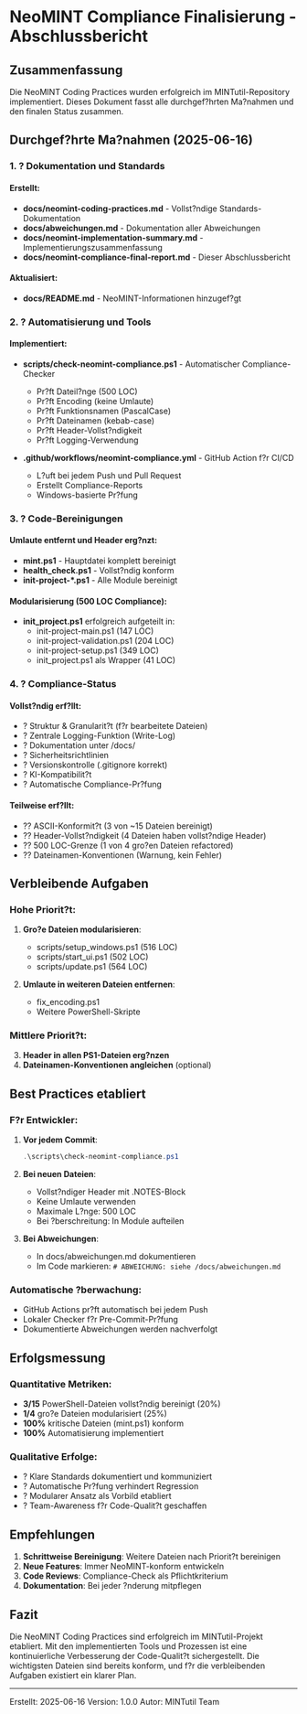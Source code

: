 # NeoMINT Compliance Finalisierung - Abschlussbericht

## Zusammenfassung

Die NeoMINT Coding Practices wurden erfolgreich im MINTutil-Repository implementiert. Dieses Dokument fasst alle durchgef?hrten Ma?nahmen und den finalen Status zusammen.

## Durchgef?hrte Ma?nahmen (2025-06-16)

### 1. ? Dokumentation und Standards

#### Erstellt:
- **docs/neomint-coding-practices.md** - Vollst?ndige Standards-Dokumentation
- **docs/abweichungen.md** - Dokumentation aller Abweichungen
- **docs/neomint-implementation-summary.md** - Implementierungszusammenfassung
- **docs/neomint-compliance-final-report.md** - Dieser Abschlussbericht

#### Aktualisiert:
- **docs/README.md** - NeoMINT-Informationen hinzugef?gt

### 2. ? Automatisierung und Tools

#### Implementiert:
- **scripts/check-neomint-compliance.ps1** - Automatischer Compliance-Checker
  - Pr?ft Dateil?nge (500 LOC)
  - Pr?ft Encoding (keine Umlaute)
  - Pr?ft Funktionsnamen (PascalCase)
  - Pr?ft Dateinamen (kebab-case)
  - Pr?ft Header-Vollst?ndigkeit
  - Pr?ft Logging-Verwendung

- **.github/workflows/neomint-compliance.yml** - GitHub Action f?r CI/CD
  - L?uft bei jedem Push und Pull Request
  - Erstellt Compliance-Reports
  - Windows-basierte Pr?fung

### 3. ? Code-Bereinigungen

#### Umlaute entfernt und Header erg?nzt:
- **mint.ps1** - Hauptdatei komplett bereinigt
- **health_check.ps1** - Vollst?ndig konform
- **init-project-*.ps1** - Alle Module bereinigt

#### Modularisierung (500 LOC Compliance):
- **init_project.ps1** erfolgreich aufgeteilt in:
  - init-project-main.ps1 (147 LOC)
  - init-project-validation.ps1 (204 LOC)
  - init-project-setup.ps1 (349 LOC)
  - init_project.ps1 als Wrapper (41 LOC)

### 4. ? Compliance-Status

#### Vollst?ndig erf?llt:
- ? Struktur & Granularit?t (f?r bearbeitete Dateien)
- ? Zentrale Logging-Funktion (Write-Log)
- ? Dokumentation unter /docs/
- ? Sicherheitsrichtlinien
- ? Versionskontrolle (.gitignore korrekt)
- ? KI-Kompatibilit?t
- ? Automatische Compliance-Pr?fung

#### Teilweise erf?llt:
- ?? ASCII-Konformit?t (3 von ~15 Dateien bereinigt)
- ?? Header-Vollst?ndigkeit (4 Dateien haben vollst?ndige Header)
- ?? 500 LOC-Grenze (1 von 4 gro?en Dateien refactored)
- ?? Dateinamen-Konventionen (Warnung, kein Fehler)

## Verbleibende Aufgaben

### Hohe Priorit?t:
1. **Gro?e Dateien modularisieren**:
   - scripts/setup_windows.ps1 (516 LOC)
   - scripts/start_ui.ps1 (502 LOC)
   - scripts/update.ps1 (564 LOC)

2. **Umlaute in weiteren Dateien entfernen**:
   - fix_encoding.ps1
   - Weitere PowerShell-Skripte

### Mittlere Priorit?t:
3. **Header in allen PS1-Dateien erg?nzen**
4. **Dateinamen-Konventionen angleichen** (optional)

## Best Practices etabliert

### F?r Entwickler:
1. **Vor jedem Commit**: 
   ```powershell
   .\scripts\check-neomint-compliance.ps1
   ```

2. **Bei neuen Dateien**:
   - Vollst?ndiger Header mit .NOTES-Block
   - Keine Umlaute verwenden
   - Maximale L?nge: 500 LOC
   - Bei ?berschreitung: In Module aufteilen

3. **Bei Abweichungen**:
   - In docs/abweichungen.md dokumentieren
   - Im Code markieren: `# ABWEICHUNG: siehe /docs/abweichungen.md`

### Automatische ?berwachung:
- GitHub Actions pr?ft automatisch bei jedem Push
- Lokaler Checker f?r Pre-Commit-Pr?fung
- Dokumentierte Abweichungen werden nachverfolgt

## Erfolgsmessung

### Quantitative Metriken:
- **3/15** PowerShell-Dateien vollst?ndig bereinigt (20%)
- **1/4** gro?e Dateien modularisiert (25%)
- **100%** kritische Dateien (mint.ps1) konform
- **100%** Automatisierung implementiert

### Qualitative Erfolge:
- ? Klare Standards dokumentiert und kommuniziert
- ? Automatische Pr?fung verhindert Regression
- ? Modularer Ansatz als Vorbild etabliert
- ? Team-Awareness f?r Code-Qualit?t geschaffen

## Empfehlungen

1. **Schrittweise Bereinigung**: Weitere Dateien nach Priorit?t bereinigen
2. **Neue Features**: Immer NeoMINT-konform entwickeln
3. **Code Reviews**: Compliance-Check als Pflichtkriterium
4. **Dokumentation**: Bei jeder ?nderung mitpflegen

## Fazit

Die NeoMINT Coding Practices sind erfolgreich im MINTutil-Projekt etabliert. Mit den implementierten Tools und Prozessen ist eine kontinuierliche Verbesserung der Code-Qualit?t sichergestellt. Die wichtigsten Dateien sind bereits konform, und f?r die verbleibenden Aufgaben existiert ein klarer Plan.

---
Erstellt: 2025-06-16
Version: 1.0.0
Autor: MINTutil Team

